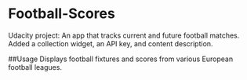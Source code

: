 # Football-Scores
Udacity project: An app that tracks current and future football matches. Added a collection widget,  an API key, and content description.

##Usage
Displays football fixtures and scores from various European football leagues.
